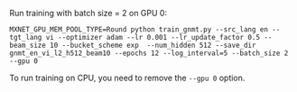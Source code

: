 Run training with batch size = 2 on GPU 0:
```
MXNET_GPU_MEM_POOL_TYPE=Round python train_gnmt.py --src_lang en --tgt_lang vi --optimizer adam --lr 0.001 --lr_update_factor 0.5 --beam_size 10 --bucket_scheme exp  --num_hidden 512 --save_dir gnmt_en_vi_l2_h512_beam10 --epochs 12 --log_interval=5 --batch_size 2 --gpu 0
```
To run training on CPU, you need to remove the `--gpu 0` option.
